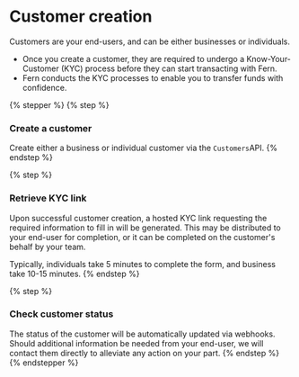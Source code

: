 # Customer creation

Customers are your end-users, and can be either businesses or individuals. &#x20;

* Once you create a customer, they are required to undergo a Know-Your-Customer (KYC) process before they can start transacting with Fern.&#x20;
* Fern conducts the KYC processes to enable you to transfer funds with confidence.&#x20;

{% stepper %}
{% step %}
### Create a customer&#x20;

Create either a business or individual customer via the `Customers`API.&#x20;
{% endstep %}

{% step %}
### Retrieve KYC link

Upon successful customer creation, a hosted KYC link requesting the required information to fill in will be generated. This may be distributed to your end-user for completion, or it can be completed on the customer's behalf by your team.&#x20;

Typically, individuals take 5 minutes to complete the form, and business take 10-15 minutes.
{% endstep %}

{% step %}
### Check customer status

The status of the customer will be automatically updated via webhooks. Should additional information be needed from your end-user, we will contact them directly to alleviate any action on your part.
{% endstep %}
{% endstepper %}

